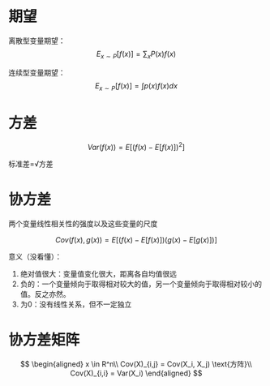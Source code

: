 # 期望

离散型变量期望：  
$$
E_{x\sim P}[f(x)] = \sum_x P(x)f(x)
$$  

连续型变量期望：$$E_{x\sim P}[f(x)] = \int p(x)f(x)dx$$

# 方差
$$
Var(f(x)) = E[(f(x) - E[f(x)])^2]
$$

标准差=$\sqrt \text{方差}$

# 协方差

两个变量线性相关性的强度以及这些变量的尺度

$$
Cov(f(x),g(x)) = E[(f(x)-E[f(x)])(g(x)-E[g(x)])]
$$

意义（没看懂）：  
1. 绝对值很大：变量值变化很大，距离各自均值很远  
2. 负的：一个变量倾向于取得相对较大的值，另一个变量倾向于取得相对较小的值。反之亦然。  
3. 为0：没有线性关系，但不一定独立  

# 协方差矩阵

$$
\begin{aligned}
x \in R^n\\
Cov(X)_{i,j} = Cov(X_i, X_j)  \text{方阵}\\
Cov(X)_{i,i} = Var(X_i)
\end{aligned}
$$